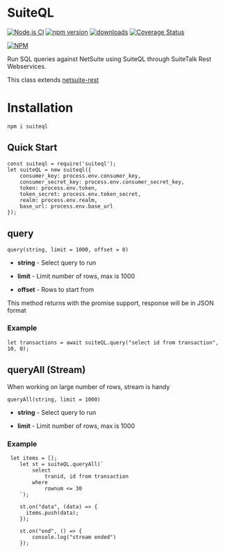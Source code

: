 
# SuiteQL

[![Node.js CI](https://github.com/ehmad11/suiteql/actions/workflows/node.js.yml/badge.svg)](https://github.com/ehmad11/suiteql/actions/workflows/node.js.yml) [![npm version](https://badge.fury.io/js/suiteql.svg)](https://www.npmjs.com/package/suiteql)  [![downloads](https://img.shields.io/npm/dm/suiteql.svg)](https://www.npmjs.com/package/suiteql)  [![Coverage Status](https://coveralls.io/repos/github/ehmad11/suiteql/badge.svg?branch=main)](https://coveralls.io/github/ehmad11/suiteql?branch=main) 


[![NPM](https://nodei.co/npm/suiteql.png)](https://nodei.co/npm/suiteql/)

Run SQL queries against NetSuite using SuiteQL through SuiteTalk Rest Webservices. 

This class extends [netsuite-rest](https://github.com/ehmad11/netsuite-rest)

# Installation

    npm i suiteql

## Quick Start

	const suiteql = require('suiteql');
	let suiteQL = new suiteql({
		consumer_key: process.env.consumer_key,
		consumer_secret_key: process.env.consumer_secret_key,
		token: process.env.token,
		token_secret: process.env.token_secret,
		realm: process.env.realm,
		base_url: process.env.base_url
	});

## query

    query(string, limit = 1000, offset = 0)
    
- **string** - Select query to run

- **limit** - Limit number of rows, max is 1000

- **offset** - Rows to start from


This method returns with the promise support, response will be in JSON format


### Example

    let transactions = await suiteQL.query("select id from transaction", 10, 0);

## queryAll (Stream)

When working on large number of rows, stream is handy

    queryAll(string, limit = 1000) 

- **string** - Select query to run

- **limit** - Limit number of rows, max is 1000    

### Example
     let items = [];
        let st = suiteQL.queryAll(`
            select  
                tranid, id from transaction 
            where 
                rownum <= 30 
        `);
        
        st.on("data", (data) => {
          items.push(data);
        });
        
        st.on("end", () => {
            console.log("stream ended")
        });